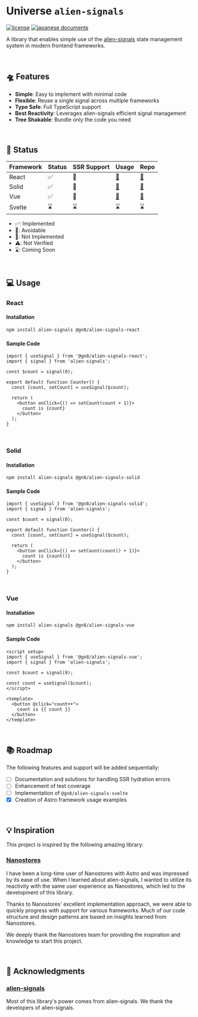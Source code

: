 # Universe `alien-signals`

[![license](https://img.shields.io/github/license/gn8-ai/universe-alien-signals)](https://github.com/gn8-ai/universe-alien-signals/blob/main/LICENSE.md)
[![japanese documents](https://img.shields.io/badge/documents-Japanese-blue)](README.ja.md)

A library that enables simple use of the [alien-signals](https://github.com/stackblitz/alien-signals) state management system in modern frontend frameworks.

<br />

## 🛸 Features

- **Simple**: Easy to implement with minimal code
- **Flexible**: Reuse a single signal across multiple frameworks
- **Type Safe**: Full TypeScript support
- **Best Reactivity**: Leverages alien-signals efficient signal management
- **Tree Shakable**: Bundle only the code you need

<br />

## 🔌 Status

| Framework | Status | SSR Support | Usage        | Repo                              |
| --------- | ------ | ----------- | ------------ | --------------------------------- |
| React     | ✅     | 🔼          | [🔗](#react) | [🔗](./@libs/alien-signals-react) |
| Solid     | ✅     | 🔼          | [🔗](#solid) | [🔗](./@libs/alien-signals-solid) |
| Vue       | ✅     | 🔼          | [🔗](#vue)   | [🔗](./@libs/alien-signals-vue)   |
| Svelte    | ⌛️     | ⌛️          | ⌛️           | ⌛️                                |

- ✅: Implemented
- 🔼: Avoidable
- 🛑: Not Implemented
- ⚠️: Not Verified
- ⌛️: Coming Soon

<br />

## 💻 Usage

### React

#### Installation

```sh
npm install alien-signals @gn8/alien-signals-react
```

#### Sample Code

<!-- prettier-ignore -->
```tsx
import { useSignal } from '@gn8/alien-signals-react';
import { signal } from 'alien-signals';

const $count = signal(0);

export default function Counter() {
  const [count, setCount] = useSignal($count);

  return (
    <button onClick={() => setCount(count + 1)}>
      count is {count}
    </button>
  );
}
```

<br />

### Solid

#### Installation

```sh
npm install alien-signals @gn8/alien-signals-solid
```

#### Sample Code

<!-- prettier-ignore -->
```tsx
import { useSignal } from '@gn8/alien-signals-solid';
import { signal } from 'alien-signals';

const $count = signal(0);

export default function Counter() {
  const [count, setCount] = useSignal($count);

  return (
    <button onClick={() => setCount(count() + 1)}>
      count is {count()}
    </button>
  );
}
```

<br />

### Vue

#### Installation

```sh
npm install alien-signals @gn8/alien-signals-vue
```

#### Sample Code

<!-- prettier-ignore -->
```vue
<script setup>
import { useSignal } from '@gn8/alien-signals-vue';
import { signal } from 'alien-signals';

const $count = signal(0);

const count = useSignal($count);
</script>

<template>
  <button @click="count++">
    count is {{ count }}
  </button>
</template>
```

<br />

## 📚 Roadmap

The following features and support will be added sequentially:

- [ ] Documentation and solutions for handling SSR hydration errors
- [ ] Enhancement of test coverage
- [ ] Implementation of `@gn8/alien-signals-svelte`
- [x] Creation of Astro framework usage examples

<br />

## 💡 Inspiration

This project is inspired by the following amazing library:

### [Nanostores](https://github.com/nanostores/nanostores)

I have been a long-time user of Nanostores with Astro and was impressed by its ease of use. When I learned about alien-signals, I wanted to utilize its reactivity with the same user experience as Nanostores, which led to the development of this library.

Thanks to Nanostores' excellent implementation approach, we were able to quickly progress with support for various frameworks. Much of our code structure and design patterns are based on insights learned from Nanostores.

We deeply thank the Nanostores team for providing the inspiration and knowledge to start this project.

<br />

## 🎉 Acknowledgments

### [alien-signals](https://github.com/stackblitz/alien-signals)

Most of this library's power comes from alien-signals.
We thank the developers of alien-signals.
